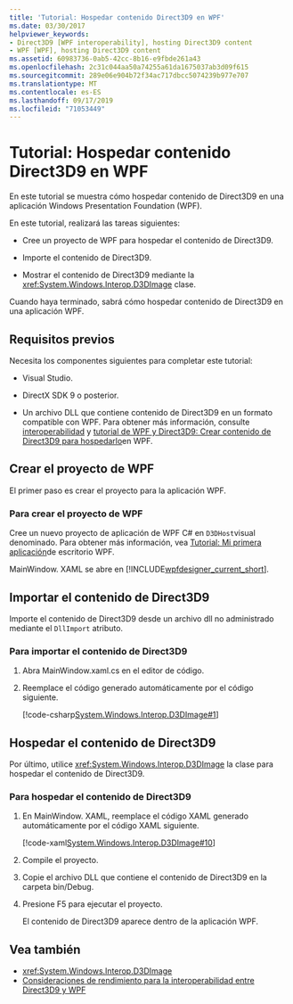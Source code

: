 ```yaml
---
title: 'Tutorial: Hospedar contenido Direct3D9 en WPF'
ms.date: 03/30/2017
helpviewer_keywords:
- Direct3D9 [WPF interoperability], hosting Direct3D9 content
- WPF [WPF], hosting Direct3D9 content
ms.assetid: 60983736-0ab5-42cc-8b16-e9fbde261a43
ms.openlocfilehash: 2c31c044aa50a74255a61da1675037ab3d09f615
ms.sourcegitcommit: 289e06e904b72f34ac717dbcc5074239b977e707
ms.translationtype: MT
ms.contentlocale: es-ES
ms.lasthandoff: 09/17/2019
ms.locfileid: "71053449"
---
```

# <a name="walkthrough-hosting-direct3d9-content-in-wpf"></a>Tutorial: Hospedar contenido Direct3D9 en WPF

En este tutorial se muestra cómo hospedar contenido de Direct3D9 en una aplicación Windows Presentation Foundation (WPF).

En este tutorial, realizará las tareas siguientes:

- Cree un proyecto de WPF para hospedar el contenido de Direct3D9.

- Importe el contenido de Direct3D9.

- Mostrar el contenido de Direct3D9 mediante la <xref:System.Windows.Interop.D3DImage> clase.

 Cuando haya terminado, sabrá cómo hospedar contenido de Direct3D9 en una aplicación WPF.

## <a name="prerequisites"></a>Requisitos previos

Necesita los componentes siguientes para completar este tutorial:

- Visual Studio.

- DirectX SDK 9 o posterior.

- Un archivo DLL que contiene contenido de Direct3D9 en un formato compatible con WPF. Para obtener más información, consulte [interoperabilidad](wpf-and-direct3d9-interoperation.md) y [tutorial de WPF y Direct3D9: Crear contenido de Direct3D9 para hospedarlo](walkthrough-creating-direct3d9-content-for-hosting-in-wpf.md)en WPF.

## <a name="creating-the-wpf-project"></a>Crear el proyecto de WPF

El primer paso es crear el proyecto para la aplicación WPF.

### <a name="to-create-the-wpf-project"></a>Para crear el proyecto de WPF

Cree un nuevo proyecto de aplicación de WPF C# en `D3DHost`visual denominado. Para obtener más información, vea [Tutorial: Mi primera aplicación](../getting-started/walkthrough-my-first-wpf-desktop-application.md)de escritorio WPF.

MainWindow. XAML se abre en [!INCLUDE[wpfdesigner_current_short](../../../../includes/wpfdesigner-current-short-md.md)].

## <a name="importing-the-direct3d9-content"></a>Importar el contenido de Direct3D9

Importe el contenido de Direct3D9 desde un archivo dll no administrado mediante el `DllImport` atributo.

### <a name="to-import-direct3d9-content"></a>Para importar el contenido de Direct3D9

1. Abra MainWindow.xaml.cs en el editor de código.

2. Reemplace el código generado automáticamente por el código siguiente.

    [!code-csharp[System.Windows.Interop.D3DImage#1](~/samples/snippets/csharp/VS_Snippets_Wpf/System.Windows.Interop.D3DImage/CS/window1.xaml.cs#1)]

## <a name="hosting-the-direct3d9-content"></a>Hospedar el contenido de Direct3D9

Por último, utilice <xref:System.Windows.Interop.D3DImage> la clase para hospedar el contenido de Direct3D9.

### <a name="to-host-the-direct3d9-content"></a>Para hospedar el contenido de Direct3D9

1. En MainWindow. XAML, reemplace el código XAML generado automáticamente por el código XAML siguiente.

    [!code-xaml[System.Windows.Interop.D3DImage#10](~/samples/snippets/csharp/VS_Snippets_Wpf/System.Windows.Interop.D3DImage/CS/window1.xaml#10)]

2. Compile el proyecto.

3. Copie el archivo DLL que contiene el contenido de Direct3D9 en la carpeta bin/Debug.

4. Presione F5 para ejecutar el proyecto.

    El contenido de Direct3D9 aparece dentro de la aplicación WPF.

## <a name="see-also"></a>Vea también

- <xref:System.Windows.Interop.D3DImage>
- [Consideraciones de rendimiento para la interoperabilidad entre Direct3D9 y WPF](performance-considerations-for-direct3d9-and-wpf-interoperability.md)
